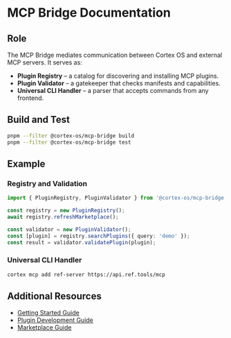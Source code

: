 <!--
This document follows WCAG 2.1 AA guidelines:
- Semantic headings
- Descriptive link text
-->

# MCP Bridge Documentation

## Role

The MCP Bridge mediates communication between Cortex OS and external MCP servers. It serves as:

- **Plugin Registry** – a catalog for discovering and installing MCP plugins.
- **Plugin Validator** – a gatekeeper that checks manifests and capabilities.
- **Universal CLI Handler** – a parser that accepts commands from any frontend.

## Build and Test

```bash
pnpm --filter @cortex-os/mcp-bridge build
pnpm --filter @cortex-os/mcp-bridge test
```

## Example

### Registry and Validation

```typescript
import { PluginRegistry, PluginValidator } from '@cortex-os/mcp-bridge';

const registry = new PluginRegistry();
await registry.refreshMarketplace();

const validator = new PluginValidator();
const [plugin] = registry.searchPlugins({ query: 'demo' });
const result = validator.validatePlugin(plugin);
```

### Universal CLI Handler

```bash
cortex mcp add ref-server https://api.ref.tools/mcp
```

## Additional Resources

- [Getting Started Guide](./getting-started.md)
- [Plugin Development Guide](./plugin-development.md)
- [Marketplace Guide](./marketplace.md)

